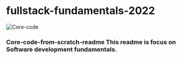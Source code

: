 # fullstack-fundamentals-2022
![Core-code](https://user-images.githubusercontent.com/109502959/180068652-17c363d8-9f97-4dca-a527-fd096a040a8e.png)  
### Core-code-from-scratch-readme This readme is focus on **Software development fundamentals.**
